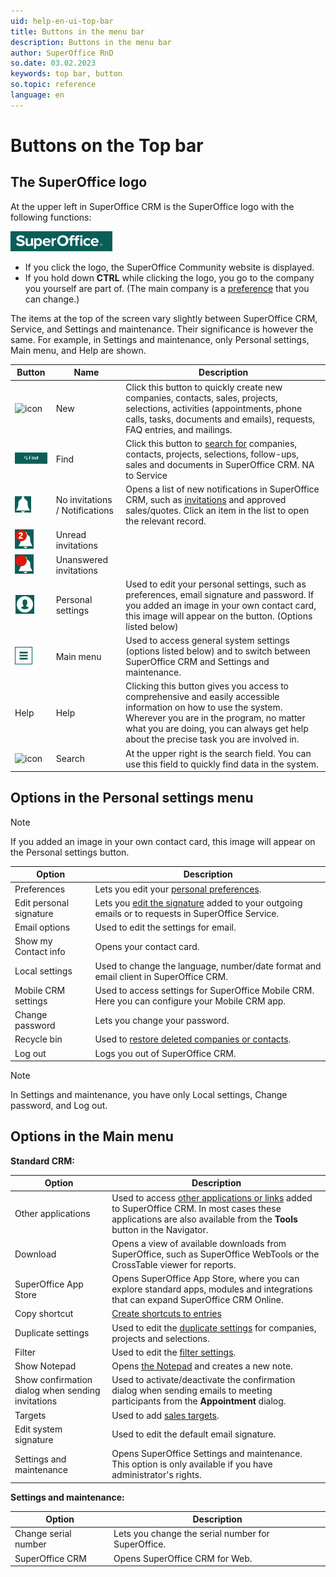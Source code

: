 ```yaml
---
uid: help-en-ui-top-bar
title: Buttons in the menu bar
description: Buttons in the menu bar
author: SuperOffice RnD
so.date: 03.02.2023
keywords: top bar, button
so.topic: reference
language: en
---
```


# Buttons on the Top bar

## The SuperOffice logo

At the upper left in SuperOffice CRM is the SuperOffice logo with the following functions:

![SuperOffice logo][img9]

* If you click the logo, the SuperOffice Community website is displayed.
* If you hold down **CTRL** while clicking the logo, you go to the company you yourself are part of. (The main company is a [preference][6] that you can change.)

The items at the top of the screen vary slightly between SuperOffice CRM, Service, and Settings and maintenance. Their significance is however the same. For example, in Settings and maintenance, only Personal settings, Main menu, and Help are shown.

| Button | Name | Description |
|---|---|---|
| ![icon][img3] | New | Click this button to quickly create new companies, contacts, sales, projects, selections, activities (appointments, phone calls, tasks, documents and emails), requests, FAQ entries, and mailings. |
| ![icon][img8] | Find | Click this button to [search for][5] companies, contacts, projects, selections, follow-ups, sales and documents in SuperOffice CRM. NA to Service |
| ![icon][img4] | No invitations / Notifications | Opens a list of new notifications in SuperOffice CRM, such as [invitations][4] and approved sales/quotes. Click an item in the list to open the relevant record. |
| ![icon][img5] | Unread invitations | |
| ![icon][img6] | Unanswered invitations | |
| ![icon][img2] | Personal settings | Used to edit your personal settings, such as preferences, email signature and password. If you added an image in your own contact card, this image will appear on the button. (Options listed below) |
| ![icon][img1] | Main menu | Used to access general system settings (options listed below) and to switch between SuperOffice CRM and Settings and maintenance. |
| Help | Help | Clicking this button gives you access to comprehensive and easily accessible information on how to use the system. Wherever you are in the program, no matter what you are doing, you can always get help about the precise task you are involved in. |
| ![icon][img7] | Search | At the upper right is the search field. You can use this field to quickly find data in the system. |

## Options in the Personal settings menu

> [!NOTE]
> If you added an image in your own contact card, this image will appear on the Personal settings button.

| Option | Description |
|---|---|
| Preferences | Lets you edit your [personal preferences][6]. |
| Edit personal signature | Lets you [edit the signature][7] added to your outgoing emails or to requests in SuperOffice Service. |
| Email options | Used to edit the settings for email. |
| Show my Contact info | Opens your contact card. |
| Local settings | Used to change the language, number/date format and email client in SuperOffice CRM. |
| Mobile CRM settings | Used to access settings for SuperOffice Mobile CRM. Here you can configure your Mobile CRM app. |
| Change password | Lets you change your password. |
| Recycle bin | Used to [restore deleted companies or contacts][3]. |
| Log out | Logs you out of SuperOffice CRM. |

> [!NOTE]
> In Settings and maintenance, you have only Local settings, Change password, and Log out.

## Options in the Main menu

**Standard CRM:**

| Option | Description |
|---|---|
| Other applications | Used to access [other applications or links][1] added to SuperOffice CRM. In most cases these applications are also available from the **Tools** button in the Navigator. |
| Download | Opens a view of available downloads from SuperOffice, such as SuperOffice WebTools or the CrossTable viewer for reports. |
| SuperOffice App Store | Opens SuperOffice App Store, where you can explore standard apps, modules and integrations that can expand SuperOffice CRM Online. |
| Copy shortcut | [Create shortcuts to entries][15] |
| Duplicate settings | Used to edit the [duplicate settings][8] for companies, projects and selections. |
| Filter | Used to edit the [filter settings][2]. |
| Show Notepad | Opens [the Notepad][9] and creates a new note. |
| Show confirmation dialog when sending invitations | Used to activate/deactivate the confirmation dialog when sending emails to meeting participants from the **Appointment** dialog. |
| Targets | Used to add [sales targets][17]. |
| Edit system signature | Used to edit the default email signature. |
| Settings and maintenance | Opens SuperOffice Settings and maintenance. This option is only available if you have administrator's rights. |

**Settings and maintenance:**

| Option | Description |
|---|---|
| Change serial number | Lets you change the serial number for SuperOffice. |
| SuperOffice CRM | Opens SuperOffice CRM for Web. |

<!-- Referenced links -->
[1]: ../external-applications-and-url-addresses.md
[2]: ../../section-tabs/filter.md
[3]: ../restore-deleted-companies-and-contacts.md
[6]: ../preferences.md
[7]: ../edit-email-signature.md
[8]: ../duplicates.md
[9]: ../notes.md
[4]: ../../../diary/learn/invitation/receive.md
[5]: ../../../search-options/learn/find-screen.md
[15]: ../../../onsite/win-client/learn/creating-shortcuts-to-entries-in-crm.md
[17]: ../../../sale/learn/sales-targets/index.md

<!-- Referenced images -->
[img1]: ../../../../media/icons/main-menu.png
[img2]: ../../../../media/icons/personal-settings.png
[img4]: ../../../../media/icons/notice.png
[img5]: ../../../../media/icons/notice-new.png
[img6]: ../../../../media/icons/notice-pending.png
[img7]: ../../../../../common/icons/search-icon-black.png
[img3]: ../../../../../common/icons/plus-black.png
[img8]: ../../../media/find.png
[img9]: ../../../media/superoffice-logo.bmp
